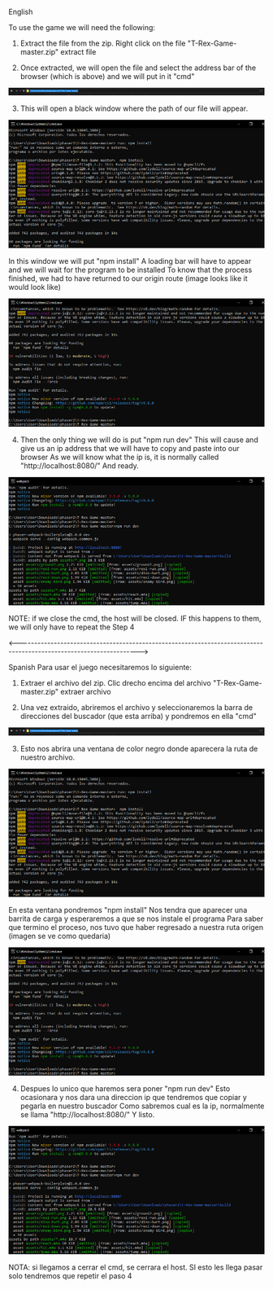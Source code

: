 English 

To use the game we will need the following:

1. Extract the file from the zip.
Right click on the file "T-Rex-Game-master.zip" extract file

2. Once extracted, we will open the file and select the address bar of the browser (which is above)
and we will put in it "cmd"

![alt text](InstructiveImg\director_busqueda_Trex.png)

3. This will open a black window where the path of our file will appear.

![alt text](InstructiveImg\npm_install_Trex.png)

In this window we will put "npm install"
A loading bar will have to appear and we will wait for the program to be installed
To know that the process finished, we had to have returned to our origin route (image looks like it would look like)

![alt text](InstructiveImg\npm_install_Trex2.png)

4. Then the only thing we will do is put "npm run dev"
This will cause and give us an ip address that we will have to copy and paste into our browser
As we will know what the ip is, it is normally called "http://localhost:8080/"
And ready.

![alt text](InstructiveImg\npm_rin_dev_Trex.png)

NOTE: if we close the cmd, the host will be closed. IF this happens to them, we will only have to repeat the
Step 4

<------------------------------------------------------------------------------------------------------------------->

Spanish 
Para usar el juego necesitaremos lo siguiente: 

1. Extraer el archivo del zip. 
Clic drecho encima del archivo "T-Rex-Game-master.zip" extraer archivo 

2. Una vez extraido, abriremos el archivo y seleccionaremos la barra de direcciones del buscador (que esta arriba)
y pondremos en ella "cmd" 

![alt text](InstructiveImg\director_busqueda_Trex.png)

3. Esto nos abrira una ventana de color negro donde aparecera la ruta de nuestro archivo. 

![alt text](InstructiveImg\npm_install_Trex.png)

En esta ventana pondremos "npm install" 
Nos tendra que aparecer una barrita de carga y esperaremos a que se nos instale el programa 
Para saber que termino el proceso, nos tuvo que haber regresado a nuestra ruta origen (imagen se ve como quedaria)

![alt text](InstructiveImg\npm_install_Trex2.png) 

4. Despues lo unico que haremos sera poner "npm run dev" 
Esto ocasionara y nos dara una direccion ip que tendremos que copiar y pegarla en nuestro buscador 
Como sabremos cual es la ip, normalmente se llama   "http://localhost:8080/"
Y listo.

![alt text](InstructiveImg\npm_rin_dev_Trex.png)

NOTA: si llegamos a cerrar el cmd, se cerrara el host. SI esto les llega pasar solo tendremos que repetir el 
paso 4 


